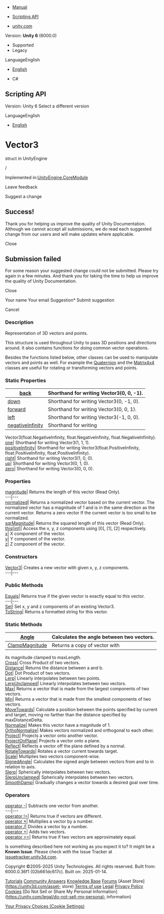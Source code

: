 [ ]()

  * [Manual](../Manual/index.html)
  * [Scripting API](../ScriptReference/index.html)

  * [unity.com](https://unity.com/)

Version: **Unity 6** (6000.0)

  * Supported
  * Legacy

LanguageEnglish

  * [English]()

  * C#

[ ](https://docs.unity3d.com)

## Scripting API

Version: Unity 6 Select a different version

LanguageEnglish

  * [English]()

# Vector3

struct in UnityEngine

/

Implemented in:[UnityEngine.CoreModule](UnityEngine.CoreModule.html)

Leave feedback

Suggest a change

## Success!

Thank you for helping us improve the quality of Unity Documentation. Although
we cannot accept all submissions, we do read each suggested change from our
users and will make updates where applicable.

Close

## Submission failed

For some reason your suggested change could not be submitted. Please <a>try
again</a> in a few minutes. And thank you for taking the time to help us
improve the quality of Unity Documentation.

Close

Your name Your email Suggestion* Submit suggestion

Cancel

[ ]()

### Description

Representation of 3D vectors and points.

This structure is used throughout Unity to pass 3D positions and directions
around. It also contains functions for doing common vector operations.  
  
Besides the functions listed below, other classes can be used to manipulate
vectors and points as well. For example the [Quaternion](Quaternion.html) and
the [Matrix4x4](Matrix4x4.html) classes are useful for rotating or
transforming vectors and points.

### Static Properties

[back](Vector3-back.html)| Shorthand for writing Vector3(0, 0, -1).  
---|---  
[down](Vector3-down.html)| Shorthand for writing Vector3(0, -1, 0).  
[forward](Vector3-forward.html)| Shorthand for writing Vector3(0, 0, 1).  
[left](Vector3-left.html)| Shorthand for writing Vector3(-1, 0, 0).  
[negativeInfinity](Vector3-negativeInfinity.html)| Shorthand for writing
Vector3(float.NegativeInfinity, float.NegativeInfinity,
float.NegativeInfinity).  
[one](Vector3-one.html)| Shorthand for writing Vector3(1, 1, 1).  
[positiveInfinity](Vector3-positiveInfinity.html)| Shorthand for writing
Vector3(float.PositiveInfinity, float.PositiveInfinity,
float.PositiveInfinity).  
[right](Vector3-right.html)| Shorthand for writing Vector3(1, 0, 0).  
[up](Vector3-up.html)| Shorthand for writing Vector3(0, 1, 0).  
[zero](Vector3-zero.html)| Shorthand for writing Vector3(0, 0, 0).  
  
### Properties

[magnitude](Vector3-magnitude.html)| Returns the length of this vector (Read
Only).  
---|---  
[normalized](Vector3-normalized.html)| Returns a normalized vector based on
the current vector. The normalized vector has a magnitude of 1 and is in the
same direction as the current vector. Returns a zero vector If the current
vector is too small to be normalized.  
[sqrMagnitude](Vector3-sqrMagnitude.html)| Returns the squared length of this
vector (Read Only).  
[this[int]](Vector3.Index_operator.html)| Access the x, y, z components using
[0], [1], [2] respectively.  
[x](Vector3-x.html)| X component of the vector.  
[y](Vector3-y.html)| Y component of the vector.  
[z](Vector3-z.html)| Z component of the vector.  
  
### Constructors

[Vector3](Vector3-ctor.html)| Creates a new vector with given x, y, z
components.  
---|---  
  
### Public Methods

[Equals](Vector3.Equals.html)| Returns true if the given vector is exactly
equal to this vector.  
---|---  
[Set](Vector3.Set.html)| Set x, y and z components of an existing Vector3.  
[ToString](Vector3.ToString.html)| Returns a formatted string for this vector.  
  
### Static Methods

[Angle](Vector3.Angle.html)| Calculates the angle between two vectors.  
---|---  
[ClampMagnitude](Vector3.ClampMagnitude.html)| Returns a copy of vector with
its magnitude clamped to maxLength.  
[Cross](Vector3.Cross.html)| Cross Product of two vectors.  
[Distance](Vector3.Distance.html)| Returns the distance between a and b.  
[Dot](Vector3.Dot.html)| Dot Product of two vectors.  
[Lerp](Vector3.Lerp.html)| Linearly interpolates between two points.  
[LerpUnclamped](Vector3.LerpUnclamped.html)| Linearly interpolates between two
vectors.  
[Max](Vector3.Max.html)| Returns a vector that is made from the largest
components of two vectors.  
[Min](Vector3.Min.html)| Returns a vector that is made from the smallest
components of two vectors.  
[MoveTowards](Vector3.MoveTowards.html)| Calculate a position between the
points specified by current and target, moving no farther than the distance
specified by maxDistanceDelta.  
[Normalize](Vector3.Normalize.html)| Makes this vector have a magnitude of 1.  
[OrthoNormalize](Vector3.OrthoNormalize.html)| Makes vectors normalized and
orthogonal to each other.  
[Project](Vector3.Project.html)| Projects a vector onto another vector.  
[ProjectOnPlane](Vector3.ProjectOnPlane.html)| Projects a vector onto a plane.  
[Reflect](Vector3.Reflect.html)| Reflects a vector off the plane defined by a
normal.  
[RotateTowards](Vector3.RotateTowards.html)| Rotates a vector current towards
target.  
[Scale](Vector3.Scale.html)| Multiplies two vectors component-wise.  
[SignedAngle](Vector3.SignedAngle.html)| Calculates the signed angle between
vectors from and to in relation to axis.  
[Slerp](Vector3.Slerp.html)| Spherically interpolates between two vectors.  
[SlerpUnclamped](Vector3.SlerpUnclamped.html)| Spherically interpolates
between two vectors.  
[SmoothDamp](Vector3.SmoothDamp.html)| Gradually changes a vector towards a
desired goal over time.  
  
### Operators

[operator -](Vector3-operator_subtract.html)| Subtracts one vector from
another.  
---|---  
[operator !=](Vector3-operator_ne.html)| Returns true if vectors are
different.  
[operator *](Vector3-operator_multiply.html)| Multiplies a vector by a number.  
[operator /](Vector3-operator_divide.html)| Divides a vector by a number.  
[operator +](Vector3-operator_add.html)| Adds two vectors.  
[operator ==](Vector3-operator_eq.html)| Returns true if two vectors are
approximately equal.  
  
Is something described here not working as you expect it to? It might be a
**Known Issue**. Please check with the Issue Tracker at
[issuetracker.unity3d.com](https://issuetracker.unity3d.com).

Copyright ©2005-2025 Unity Technologies. All rights reserved. Built from:
6000.0.36f1 (02b661dc617c). Built on: 2025-01-14.

[Tutorials](https://unity3d.com/learn) [Community
Answers](https://answers.unity3d.com) [Knowledge
Base](https://support.unity3d.com/hc/en-us)
[Forums](https://forum.unity3d.com) [Asset Store](https://unity3d.com/asset-
store) [Terms of use](https://docs.unity3d.com/Manual/TermsOfUse.html)
[Legal](https://unity.com/legal) [Privacy
Policy](https://unity.com/legal/privacy-policy)
[Cookies](https://unity.com/legal/cookie-policy) [Do Not Sell or Share My
Personal Information](https://unity.com/legal/do-not-sell-my-personal-
information)

[Your Privacy Choices (Cookie Settings)](javascript:void\(0\);)

